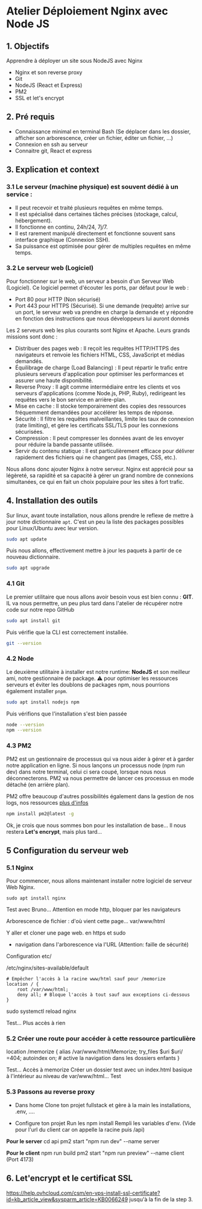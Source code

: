# Atelier Déploiement Nginx avec Node JS

## 1. Objectifs

Apprendre à déployer un site sous NodeJS avec Nginx

- Nginx et son reverse proxy
- Git
- NodeJS (React et Express)
- PM2
- SSL et let's encrypt

## 2. Pré requis

- Connaissance minimal en terminal Bash (Se déplacer dans les dossier, afficher son arborescence, créer un fichier, éditer un fichier, ...)
- Connexion en ssh au serveur
- Connaitre git, React et express

## 3. Explication et context

### 3.1 Le serveur (machine physique) est souvent dédié à un service :

- Il peut recevoir et traité plusieurs requêtes en même temps.
- Il est spécialisé dans certaines tâches précises (stockage, calcul, hébergement).
- Il fonctionne en continu, 24h/24, 7j/7.
- Il est rarement manipulé directement et fonctionne souvent sans interface graphique (Connexion SSH).
- Sa puissance est optimisée pour gérer de multiples requêtes en même temps.

### 3.2 Le serveur web (Logiciel)

Pour fonctionner sur le web, un serveur a besoin d'un Serveur Web (Logiciel). Ce logiciel permet d'écouter les ports, par défaut pour le web :

- Port 80 pour HTTP (Non sécurisé)
- Port 443 pour HTTPS (Sécurisé).
  Si une demande (requête) arrive sur un port, le serveur web va prendre en charge la demande et y répondre en fonction des instructions que nous développeurs lui auront donnés

Les 2 serveurs web les plus courants sont Nginx et Apache. Leurs grands missions sont donc :

- Distribuer des pages web : Il reçoit les requêtes HTTP/HTTPS des navigateurs et renvoie les fichiers HTML, CSS, JavaScript et médias demandés.
- Équilibrage de charge (Load Balancing) : Il peut répartir le trafic entre plusieurs serveurs d'application pour optimiser les performances et assurer une haute disponibilité.
- Reverse Proxy : Il agit comme intermédiaire entre les clients et vos serveurs d'applications (comme Node.js, PHP, Ruby), redirigeant les requêtes vers le bon service en arrière-plan.
- Mise en cache : Il stocke temporairement des copies des ressources fréquemment demandées pour accélérer les temps de réponse.
- Sécurité : Il filtre les requêtes malveillantes, limite les taux de connexion (rate limiting), et gère les certificats SSL/TLS pour les connexions sécurisées.
- Compression : Il peut compresser les données avant de les envoyer pour réduire la bande passante utilisée.
- Servir du contenu statique : Il est particulièrement efficace pour délivrer rapidement des fichiers qui ne changent pas (images, CSS, etc.).

Nous allons donc ajouter Nginx à notre serveur. Nginx est apprécié pour sa légèreté, sa rapidité et sa capacité à gérer un grand nombre de connexions simultanées, ce qui en fait un choix populaire pour les sites à fort trafic.

## 4. Installation des outils

Sur linux, avant toute installation, nous allons prendre le reflexe de mettre à jour notre dictionnaire `apt`. C'est un peu la liste des packages possibles pour Linux/Ubuntu avec leur version.

```bash
sudo apt update
```

Puis nous allons, effectivement mettre à jour les paquets à partir de ce nouveau dictionnaire.

```bash
sudo apt upgrade
```

### 4.1 Git

Le premier utilitaire que nous allons avoir besoin vous est bien connu : **GIT**. IL va nous permettre, un peu plus tard dans l'atelier de récupérer notre code sur notre repo GitHub

```bash
sudo apt install git
```

Puis vérifie que la CLI est correctement installée.

```bash
git --version
```

### 4.2 Node

Le deuxième utilitaire à installer est notre runtime: **NodeJS** et son meilleur ami, notre gestionnaire de package.
:warning: pour optimiser les ressources serveurs et éviter les doublons de packages npm, nous pourrions également installer `pnpm`.

```bash
sudo apt install nodejs npm
```

Puis vérifions que l'installation s'est bien passée

```bash
node --version
npm --version
```

### 4.3 PM2

PM2 est un gestionnaire de processus qui va nous aider à gérer et à garder notre application en ligne. Si nous lançons un processus node (npm run dev) dans notre terminal, celui ci sera coupé, lorsque nous nous déconnecterons. PM2 va nous permettre de lancer ces processus en mode détaché (en arrière plan).

PM2 offre beaucoup d'autres possibilités également dans la gestion de nos logs, nos ressources [plus d'infos](https://pm2.keymetrics.io/docs/usage/quick-start/)

```bash
npm install pm2@latest -g
```

Ok, je crois que nous sommes bon pour les installation de base...
Il nous restera **Let's encrypt**, mais plus tard...

## 5 Configuration du serveur web

### 5.1 Nginx

Pour commencer, nous allons maintenant installer notre logiciel de serveur Web Nginx.

```
sudo apt install nginx
```

Test avec Bruno... Attention en mode http, bloquer par les navigateurs

Arborescence de fichier : d'où vient cette page...
var/www/html

Y aller et cloner une page web. en https et sudo

- navigation dans l'arborescence via l'URL (Attention: faille de sécurité)

Configuration etc/

/etc/nginx/sites-available/default

    # Empêcher l'accès à la racine www/html sauf pour /memorize
    location / {
        root /var/www/html;
        deny all; # Bloque l'accès à tout sauf aux exceptions ci-dessous
    }

sudo systemctl reload nginx

Test... Plus accès à rien

### 5.2 Créer une route pour accéder à cette ressource particulière

location /memorize {
alias /var/www/html/Memorize;
try_files $uri $uri/ =404;
autoindex on; # active la navigation dans les dossiers enfants
}

Test... Accès à memorize
Créer un dossier test avec un index.html basique à l'intérieur au niveau de var/www/html...
Test

### 5.3 Passons au reverse proxy

- Dans home
  Clone ton projet fullstack et gère à la main les installations, .env, ....

- Configure ton projet
  Run les npm install
  Rempli les variables d'env. (Vide pour l'url du client car on appelle la racine puis /api)

**Pour le server**
cd api
pm2 start "npm run dev" --name server

**Pour le client**
npm run build
pm2 start "npm run preview" --name client (Port 4173)

## 6. Let'encrypt et le certificat SSL

https://help.ovhcloud.com/csm/en-vps-install-ssl-certificate?id=kb_article_view&sysparm_article=KB0066249
jusqu'à la fin de la step 3.
